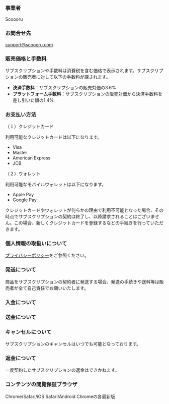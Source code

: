### 事業者

Scoooru

### お問合せ先

support@scoooru.com

### 販売価格と手数料

サブスクリプションや手数料は消費税を含む価格で表示されます。サブスクリプションの販売者に対して以下の手数料が課されます。

- **決済手数料**：サブスクリプションの販売対価の3.6%
- **プラットフォーム手数料**：サブスクリプションの販売対価から決済手数料を差し引いた額の1.4%

### お支払い方法

（１）クレジットカード

利用可能なクレジットカードは以下になります。

- Visa
- Master
- American Express
- JCB

（２）ウォレット

利用可能なモバイルウォレットは以下になります。

- Apple Pay
- Google Pay

クレジットカードやウォレットが何らかの理由で利用不可能となった場合、その時点でサブスクリプションの契約は終了し、以降請求されることはございません。この場合、新しくクレジットカードを登録するなどの手続きを行っていただきます。

### 個人情報の取扱いについて

[プライバシーポリシー]()をご参照ください。

### 発送について

商品をサブスクリプションの契約者に発送する場合、発送の手続きや送料等は販売者が全て自己責任でお願いいたします。

### 入金について

### 送金について

### キャンセルについて

サブスクリプションのキャンセルはいつでも可能となっております。

### 返金について

一度契約したサブスクリプションの返金はできかねます。

### コンテンツの閲覧保証ブラウザ

Chrome/Safari/iOS Safari/Android Chromeの各最新版